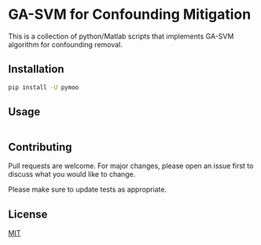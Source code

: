 # GA-SVM for Confounding Mitigation

This is a collection of python/Matlab scripts that implements GA-SVM algorithm for 
confounding removal.

## Installation


```bash
pip install -U pymoo
```

## Usage

```python

```

## Contributing

Pull requests are welcome. For major changes, please open an issue first
to discuss what you would like to change.

Please make sure to update tests as appropriate.

## License

[MIT](https://choosealicense.com/licenses/mit/)
